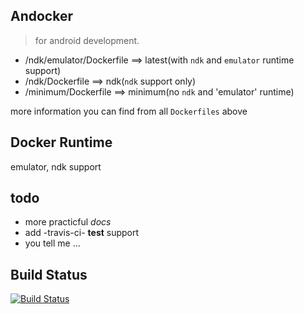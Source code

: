 ## Andocker

> for android development.

- /ndk/emulator/Dockerfile ==> latest(with `ndk` and `emulator` runtime support)
- /ndk/Dockerfile ==> ndk(`ndk` support only)
- /minimum/Dockerfile ==> minimum(no `ndk` and 'emulator' runtime)

more information you can find from all `Dockerfiles` above

## Docker Runtime

emulator, ndk support

## todo

- more practicful *docs*
- add -travis-ci- __test__ support
- you tell me ...

## Build Status

[![Build Status](https://travis-ci.org/llog/andocker.svg?branch=master)](https://travis-ci.org/llog/andocker)
